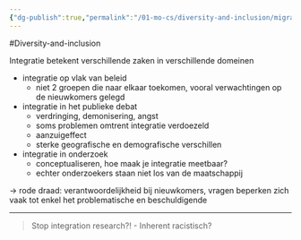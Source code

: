 ```yaml
---
{"dg-publish":true,"permalink":"/01-mo-cs/diversity-and-inclusion/migration-and-integration-research/","noteIcon":"","created":"2024-11-24T10:54:58.784+01:00","updated":"2024-12-29T13:58:43.222+01:00"}
---
```


#Diversity-and-inclusion 

Integratie betekent verschillende zaken in verschillende domeinen

- integratie op vlak van beleid
    - niet 2 groepen die naar elkaar toekomen, vooral verwachtingen op de nieuwkomers gelegd
- integratie in het publieke debat
    - verdringing, demonisering, angst
    - soms problemen omtrent integratie verdoezeld
    - aanzuigeffect
    - sterke geografische en demografische verschillen
- integratie in onderzoek
    - conceptualiseren, hoe maak je integratie meetbaar?
    - echter onderzoekers staan niet los van de maatschappij

  

-> rode draad: verantwoordelijkheid bij nieuwkomers, vragen beperken zich vaak tot enkel het problematische en beschuldigende

  

---

  

> Stop integration research?! - Inherent racistisch?